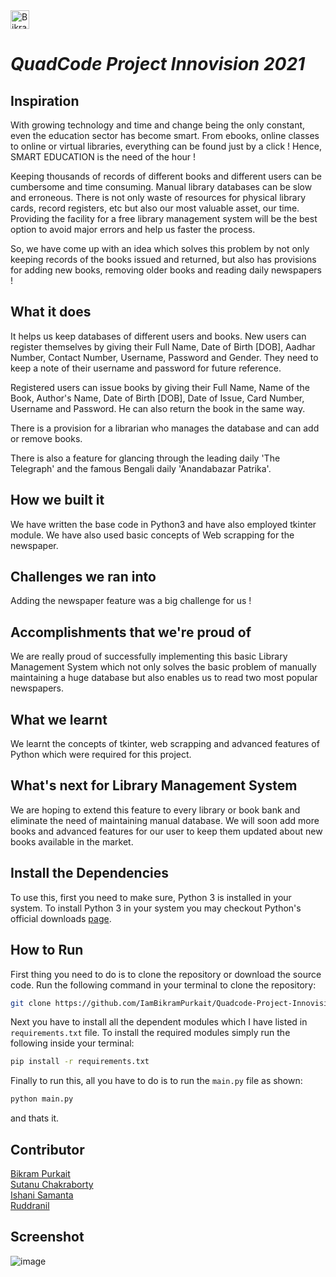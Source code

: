 <a href="https://dev.to/iambikrampurkait">
  <img src="https://d2fltix0v2e0sb.cloudfront.net/dev-badge.svg" alt="Bikram Purkait's DEV Profile" height="30" width="30">
</a>

 # ***QuadCode Project Innovision 2021***  

<h2>Inspiration </h2>
<p> With growing technology and time and change being the only constant, even the education sector has become smart. From ebooks, online classes to online or virtual libraries, everything can be found just by a click ! Hence, SMART EDUCATION is the need of the hour !

<p> Keeping thousands of records of different books and different users can be cumbersome and time consuming. Manual library databases can be slow and erroneous. There is not only waste of resources for physical library cards, record registers, etc but also our most valuable asset, our time. Providing the facility for a free library management system will be the best option to avoid major errors and help us faster the process. </p>

<p>So, we have come up with an idea which solves this problem by not only keeping records of the books issued and returned, but also has provisions  for adding new books, removing older books and reading daily newspapers ! </p>

<h2> What it does</h2>
<p> It helps us keep databases of different users and books. New users can register themselves by giving their Full Name, Date of Birth [DOB], Aadhar Number, Contact Number, Username, Password and Gender. They need to keep a note of their username and password for future reference. </p>
<p> Registered users can issue books by giving their Full Name, Name of the Book, Author's Name, Date of Birth [DOB], Date of Issue, Card Number, Username and Password. He can also return the book in the same way. </p>
<p> There is a provision for a librarian who manages the database and can add or remove books. </p>
<p> There is also a feature for glancing through the leading daily 'The Telegraph' and the famous Bengali daily 'Anandabazar Patrika'. </p>

<h2>How we built it </h2>
<p> We have written the base code in Python3 and have also employed tkinter module. We have also used basic concepts of Web scrapping for the newspaper. </p>

<h2>Challenges we ran into</h2>
<p> Adding the newspaper feature was a big challenge for us ! </p>

<h2>Accomplishments that we're proud of</h2>
<p> We are really proud of successfully implementing this basic Library Management System which not only solves the basic problem of manually maintaining a huge database but also enables us to read two most popular newspapers. </p>

<h2> What we learnt</h2>
  <p> We learnt the concepts of tkinter, web scrapping and advanced features of Python which were required for this project. </p>

<h2>What's next for Library Management System</h2>
 <p> We are hoping to extend this feature to every library or book bank and eliminate the need of maintaining manual database. We will soon add more books and advanced features for our user to keep them updated about new books available in the market.</p>


## Install the Dependencies

To use this, first you need to make sure, Python 3 is installed in your system.
To install Python 3 in your system you may checkout Python's official downloads [page](https://www.python.org/downloads/).

## How to Run

First thing you need to do is to clone the repository or download the source code. Run the following command in your terminal to clone the repository:
```bash
git clone https://github.com/IamBikramPurkait/Quadcode-Project-Innovision-2021
```
Next you have to install all the dependent modules which I have listed in ```requirements.txt``` file.
To install the required modules simply run the following inside your terminal: 
```bash
pip install -r requirements.txt
```
Finally to run  this,  all you have to do is to run the ```main.py``` file as shown:
```python
python main.py
```
and thats it.

<h2>Contributor</h2>

[Bikram Purkait](https://github.com/IamBikramPurkait)</br>
[Sutanu Chakraborty](https://github.com/Sutanu19)</br>
[Ishani Samanta](https://github.com/ishanisamanta)</br>
[Ruddranil](https://github.com/Ruddranil16)</br>   

## Screenshot
![image](screenshot/sample.jpg)